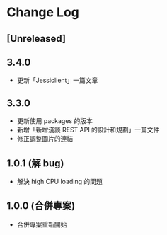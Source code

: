 # Change Log

## [Unreleased]

## 3.4.0

* 更新「Jessiclient」一篇文章

## 3.3.0

* 更新使用 packages 的版本
* 新增「新增淺談 REST API 的設計和規劃」一篇文件
* 修正調整圖片的連結

## 1.0.1 (解 bug)

* 解決 high CPU loading 的問題

## 1.0.0 (合併專案)

* 合併專案重新開始
